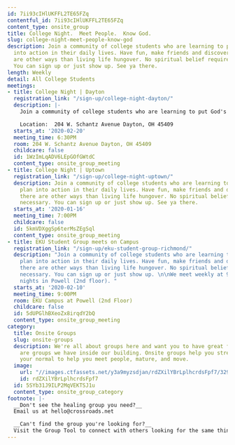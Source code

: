 ```yaml
---
id: 7ii93cIHlUKFFL2TE65FZq
contentful_id: 7ii93cIHlUKFFL2TE65FZq
content_type: onsite_group
title: College Night.  Meet People.  Know God.
slug: college-night-meet-people-know-god
description: Join a community of college students who are learning to put God's plan
  into action in their daily lives. Have fun, make friends and discover that there
  are other ways than living life hungover. No spiritual belief requirements necessary.
  You can sign up or just show up. See ya there.
length: Weekly
detail: All College Students
meetings:
- title: College Night | Dayton
  registration_link: "/sign-up/college-night-dayton/"
  description: |-
    Join a community of college students who are learning to put God's plan into action in their daily lives. Have fun, make friends and discover that there are other ways than living life hungover. No spiritual belief requirements necessary. You can sign up or just show up. See ya there.

    Location:  204 W. Schantz Avenue Dayton, OH 45409
  starts_at: '2020-02-20'
  meeting_time: 6:30PM
  room: 204 W. Schantz Avenue Dayton, OH 45409
  childcare: false
  id: 1WzImLqADV6LEpGOfGWtdC
  content_type: onsite_group_meeting
- title: College Night | Uptown
  registration_link: "/sign-up/college-night-uptown/"
  description: Join a community of college students who are learning to put God's
    plan into action in their daily lives. Have fun, make friends and discover that
    there are other ways than living life hungover. No spiritual belief requirements
    necessary. You can sign up or just show up. See ya there.
  starts_at: '2020-01-16'
  meeting_time: 7:00PM
  childcare: false
  id: 5kmVDXggSp6terMsZEgSql
  content_type: onsite_group_meeting
- title: EKU Student Group meets on Campus
  registration_link: "/sign-up/eku-student-group-richmond/"
  description: "Join a community of college students who are learning to put God’s
    plan into action in their daily lives. Have fun, make friends and discover that
    there are other ways than living life hungover. No spiritual belief requirements
    necessary. You can sign up or just show up. \n\nWe meet weekly at 9:00 PM on Monday
    nights in Powell (2nd floor). "
  starts_at: '2020-02-10'
  meeting_time: 9:00PM
  room: EKU Campus at Powell (2nd Floor)
  childcare: false
  id: 5dUPGlhBXeoZx8irqdY2bQ
  content_type: onsite_group_meeting
category:
  title: Onsite Groups
  slug: onsite-groups
  description: We're all about groups here and want you to have great friends. Below
    are groups we have inside our building. Onsite groups help you stretch beyond
    your normal to help you meet people, mature, and move.
  image:
    url: "//images.ctfassets.net/y3a9myzsdjan/rdZXilYBrLplhcrdsFpf7/329eaeb6b476852a1f7ae33cd2b10679/onsite-groups.jpg"
    id: rdZXilYBrLplhcrdsFpf7
  id: 5SYb31J9ILP2MqVEKTSJ1u
  content_type: onsite_group_category
footnote: |-
  __Don't see the healing group you need?__
  Email us at hello@crossroads.net

  __Can't find the group you're looking for?__
  Visit the Group Tool to connect with others looking for the same thing.
---
```


